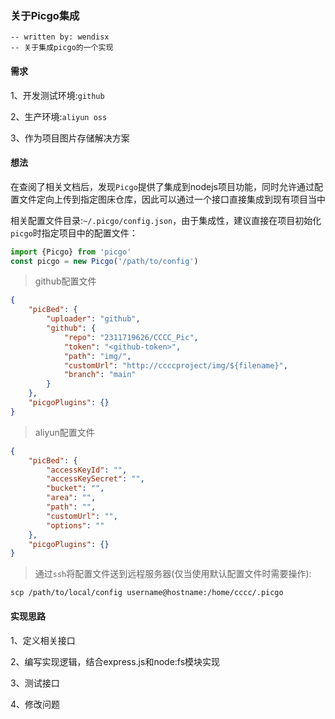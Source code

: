 ### 关于Picgo集成

    -- written by: wendisx
    -- 关于集成picgo的一个实现

#### 需求

1、开发测试环境:`github`

2、生产环境:`aliyun oss`

3、作为项目图片存储解决方案

#### 想法

在查阅了相关文档后，发现`Picgo`提供了集成到nodejs项目功能，同时允许通过配置文件定向上传到指定图床仓库，因此可以通过一个接口直接集成到现有项目当中

相关配置文件目录:`~/.picgo/config.json`，由于集成性，建议直接在项目初始化`picgo`时指定项目中的配置文件：

```javascript
import {Picgo} from 'picgo'
const picgo = new Picgo('/path/to/config')
```

> github配置文件

```json
{
    "picBed": {
        "uploader": "github",
        "github": {
            "repo": "2311719626/CCCC_Pic",
            "token": "<github-token>",
            "path": "img/",
            "customUrl": "http://ccccproject/img/${filename}",
            "branch": "main"
        }
    },
    "picgoPlugins": {}
}
```

> aliyun配置文件

```json
{
    "picBed": {
        "accessKeyId": "",
        "accessKeySecret": "",
        "bucket": "",
        "area": "",
        "path": "",
        "customUrl": "",
        "options": ""
    },
    "picgoPlugins": {}
}
```

> 通过`ssh`将配置文件送到远程服务器(仅当使用默认配置文件时需要操作):

```shell
scp /path/to/local/config username@hostname:/home/cccc/.picgo
```

#### 实现思路

1、定义相关接口

2、编写实现逻辑，结合express.js和node:fs模块实现

3、测试接口

4、修改问题
